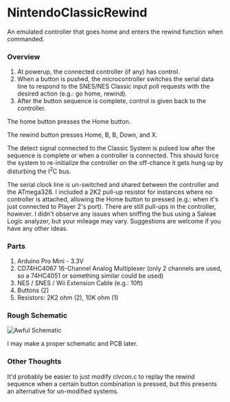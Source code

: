 # NintendoClassicRewind
An emulated controller that goes home and enters the rewind function when commanded.

### Overview

1. At powerup, the connected controller (if any) has control.
2. When a button is pushed, the microcontroller switches the serial data line to respond to the SNES/NES Classic input poll requests with the desired action (e.g.: go home, rewind).
3. After the button sequence is complete, control is given back to the controller.

The home button presses the Home button.

The rewind button presses Home, B, B, Down, and X.

The detect signal connected to the Classic System is pulsed low after the sequence is complete or when a controller is connected. This should force the system to re-initialize the controller on the off-chance it gets hung up by disturbing the I<sup>2</sup>C bus.

The serial clock line is un-switched and shared between the controller and the ATmega328. I included a 2K2 pull-up resistor for instances where no controller is attached, allowing the Home button to pressed (e.g.: when it's just connected to Player 2's port). There are still pull-ups in the controller, however. I didn't observe any issues when sniffing the bus using a Saleae Logic analyzer, but your mileage may vary. Suggestions are welcome if you have any other ideas.

### Parts

1. Arduino Pro Mini - 3.3V
2. CD74HC4067 16-Channel Analog Multiplexer (only 2 channels are used, so a 74HC4051 or something similar could be used)
3. NES / SNES / Wii Extension Cable (e.g.: 10ft)
4. Buttons (2)
5. Resistors: 2K2 ohm (2), 10K ohm (1)

### Rough Schematic

![Awful Schematic](https://raw.githubusercontent.com/focanmess/NintendoClassicRewind/master/rough_schematic.jpg)

I may make a proper schematic and PCB later.

### Other Thoughts

It'd probably be easier to just modify clvcon.c to replay the rewind sequence when a certain button combination is pressed, but this presents an alternative for un-modified systems.
